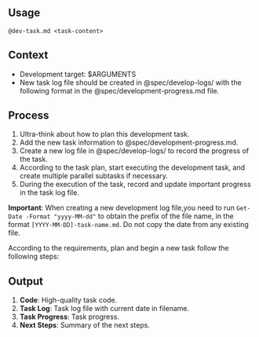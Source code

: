 ## Usage

`@dev-task.md <task-content>`

## Context

- Development target: $ARGUMENTS
- New task log file should be created in @spec/develop-logs/ with the following format in the @spec/development-progress.md file.

## Process

1. Ultra-think about how to plan this development task.
2. Add the new task information to @spec/development-progress.md.
3. Create a new log file in @spec/develop-logs/ to record the progress of the task.
4. According to the task plan, start executing the development task, and create multiple parallel subtasks if necessary.
5. During the execution of the task, record and update important progress in the task log file.

**Important**: When creating a new development log file,you need to run `Get-Date -Format "yyyy-MM-dd"` to obtain the prefix of the file name, in the format `[YYYY-MM-DD]-task-name.md`. Do not copy the date from any existing file.

According to the requirements, plan and begin a new task follow the following steps:

## Output

1. **Code**: High-quality task code.
2. **Task Log**: Task log file with current date in filename.
3. **Task Progress**: Task progress.
4. **Next Steps**: Summary of the next steps.
